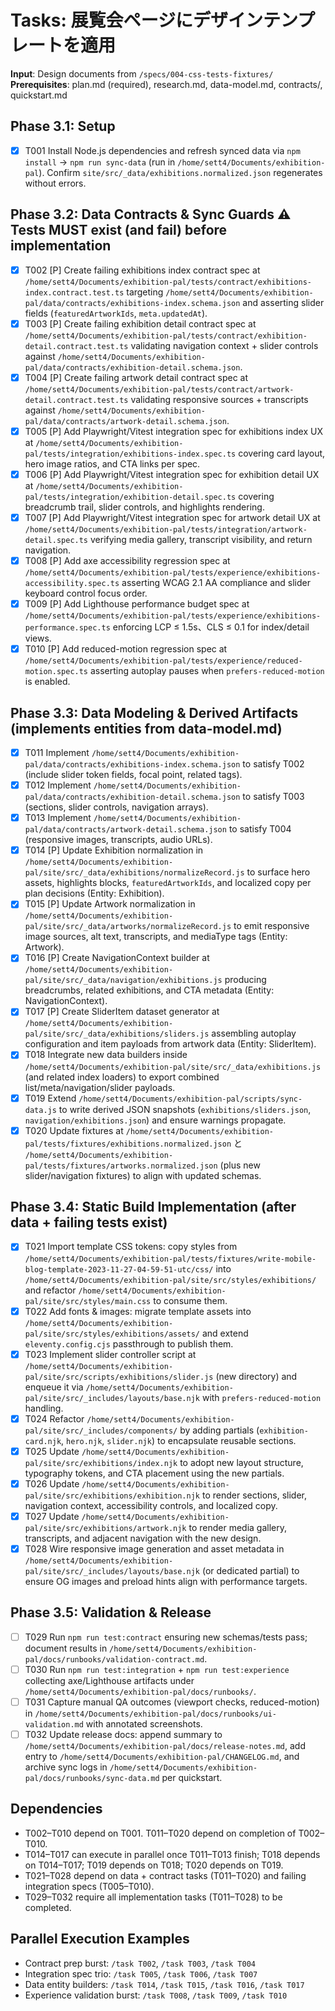# Tasks: 展覧会ページにデザインテンプレートを適用

**Input**: Design documents from `/specs/004-css-tests-fixtures/`
**Prerequisites**: plan.md (required), research.md, data-model.md, contracts/, quickstart.md

## Phase 3.1: Setup
- [X] T001 Install Node.js dependencies and refresh synced data via `npm install` → `npm run sync-data` (run in `/home/sett4/Documents/exhibition-pal`). Confirm `site/src/_data/exhibitions.normalized.json` regenerates without errors.

## Phase 3.2: Data Contracts & Sync Guards ⚠️ Tests MUST exist (and fail) before implementation
- [X] T002 [P] Create failing exhibitions index contract spec at `/home/sett4/Documents/exhibition-pal/tests/contract/exhibitions-index.contract.test.ts` targeting `/home/sett4/Documents/exhibition-pal/data/contracts/exhibitions-index.schema.json` and asserting slider fields (`featuredArtworkIds`, `meta.updatedAt`).
- [X] T003 [P] Create failing exhibition detail contract spec at `/home/sett4/Documents/exhibition-pal/tests/contract/exhibition-detail.contract.test.ts` validating navigation context + slider controls against `/home/sett4/Documents/exhibition-pal/data/contracts/exhibition-detail.schema.json`.
- [X] T004 [P] Create failing artwork detail contract spec at `/home/sett4/Documents/exhibition-pal/tests/contract/artwork-detail.contract.test.ts` validating responsive sources + transcripts against `/home/sett4/Documents/exhibition-pal/data/contracts/artwork-detail.schema.json`.
- [X] T005 [P] Add Playwright/Vitest integration spec for exhibitions index UX at `/home/sett4/Documents/exhibition-pal/tests/integration/exhibitions-index.spec.ts` covering card layout, hero image ratios, and CTA links per spec.
- [X] T006 [P] Add Playwright/Vitest integration spec for exhibition detail UX at `/home/sett4/Documents/exhibition-pal/tests/integration/exhibition-detail.spec.ts` covering breadcrumb trail, slider controls, and highlights rendering.
- [X] T007 [P] Add Playwright/Vitest integration spec for artwork detail UX at `/home/sett4/Documents/exhibition-pal/tests/integration/artwork-detail.spec.ts` verifying media gallery, transcript visibility, and return navigation.
- [X] T008 [P] Add axe accessibility regression spec at `/home/sett4/Documents/exhibition-pal/tests/experience/exhibitions-accessibility.spec.ts` asserting WCAG 2.1 AA compliance and slider keyboard control focus order.
- [X] T009 [P] Add Lighthouse performance budget spec at `/home/sett4/Documents/exhibition-pal/tests/experience/exhibitions-performance.spec.ts` enforcing LCP ≤ 1.5s、CLS ≤ 0.1 for index/detail views.
- [X] T010 [P] Add reduced-motion regression spec at `/home/sett4/Documents/exhibition-pal/tests/experience/reduced-motion.spec.ts` asserting autoplay pauses when `prefers-reduced-motion` is enabled.

## Phase 3.3: Data Modeling & Derived Artifacts (implements entities from data-model.md)
- [X] T011 Implement `/home/sett4/Documents/exhibition-pal/data/contracts/exhibitions-index.schema.json` to satisfy T002 (include slider token fields, focal point, related tags).
- [X] T012 Implement `/home/sett4/Documents/exhibition-pal/data/contracts/exhibition-detail.schema.json` to satisfy T003 (sections, slider controls, navigation arrays).
- [X] T013 Implement `/home/sett4/Documents/exhibition-pal/data/contracts/artwork-detail.schema.json` to satisfy T004 (responsive images, transcripts, audio URLs).
- [X] T014 [P] Update Exhibition normalization in `/home/sett4/Documents/exhibition-pal/site/src/_data/exhibitions/normalizeRecord.js` to surface hero assets, highlights blocks, `featuredArtworkIds`, and localized copy per plan decisions (Entity: Exhibition).
- [X] T015 [P] Update Artwork normalization in `/home/sett4/Documents/exhibition-pal/site/src/_data/artworks/normalizeRecord.js` to emit responsive image sources, alt text, transcripts, and mediaType tags (Entity: Artwork).
- [X] T016 [P] Create NavigationContext builder at `/home/sett4/Documents/exhibition-pal/site/src/_data/navigation/exhibitions.js` producing breadcrumbs, related exhibitions, and CTA metadata (Entity: NavigationContext).
- [X] T017 [P] Create SliderItem dataset generator at `/home/sett4/Documents/exhibition-pal/site/src/_data/exhibitions/sliders.js` assembling autoplay configuration and item payloads from artwork data (Entity: SliderItem).
- [X] T018 Integrate new data builders inside `/home/sett4/Documents/exhibition-pal/site/src/_data/exhibitions.js` (and related index loaders) to export combined list/meta/navigation/slider payloads.
- [X] T019 Extend `/home/sett4/Documents/exhibition-pal/scripts/sync-data.js` to write derived JSON snapshots (`exhibitions/sliders.json`, `navigation/exhibitions.json`) and ensure warnings propagate.
- [X] T020 Update fixtures at `/home/sett4/Documents/exhibition-pal/tests/fixtures/exhibitions.normalized.json` と `/home/sett4/Documents/exhibition-pal/tests/fixtures/artworks.normalized.json` (plus new slider/navigation fixtures) to align with updated schemas.

## Phase 3.4: Static Build Implementation (after data + failing tests exist)
- [X] T021 Import template CSS tokens: copy styles from `/home/sett4/Documents/exhibition-pal/tests/fixtures/write-mobile-blog-template-2023-11-27-04-59-51-utc/css/` into `/home/sett4/Documents/exhibition-pal/site/src/styles/exhibitions/` and refactor `/home/sett4/Documents/exhibition-pal/site/src/styles/main.css` to consume them.
- [X] T022 Add fonts & images: migrate template assets into `/home/sett4/Documents/exhibition-pal/site/src/styles/exhibitions/assets/` and extend `eleventy.config.cjs` passthrough to publish them.
- [X] T023 Implement slider controller script at `/home/sett4/Documents/exhibition-pal/site/src/scripts/exhibitions/slider.js` (new directory) and enqueue it via `/home/sett4/Documents/exhibition-pal/site/src/_includes/layouts/base.njk` with `prefers-reduced-motion` handling.
- [X] T024 Refactor `/home/sett4/Documents/exhibition-pal/site/src/_includes/components/` by adding partials (`exhibition-card.njk`, `hero.njk`, `slider.njk`) to encapsulate reusable sections.
- [X] T025 Update `/home/sett4/Documents/exhibition-pal/site/src/exhibitions/index.njk` to adopt new layout structure, typography tokens, and CTA placement using the new partials.
- [X] T026 Update `/home/sett4/Documents/exhibition-pal/site/src/exhibitions/exhibition.njk` to render sections, slider, navigation context, accessibility controls, and localized copy.
- [X] T027 Update `/home/sett4/Documents/exhibition-pal/site/src/exhibitions/artwork.njk` to render media gallery, transcripts, and adjacent navigation with the new design.
- [X] T028 Wire responsive image generation and asset metadata in `/home/sett4/Documents/exhibition-pal/site/src/_includes/layouts/base.njk` (or dedicated partial) to ensure OG images and preload hints align with performance targets.

## Phase 3.5: Validation & Release
- [ ] T029 Run `npm run test:contract` ensuring new schemas/tests pass; document results in `/home/sett4/Documents/exhibition-pal/docs/runbooks/validation-contract.md`.
- [ ] T030 Run `npm run test:integration` + `npm run test:experience` collecting axe/Lighthouse artifacts under `/home/sett4/Documents/exhibition-pal/docs/runbooks/`.
- [ ] T031 Capture manual QA outcomes (viewport checks, reduced-motion) in `/home/sett4/Documents/exhibition-pal/docs/runbooks/ui-validation.md` with annotated screenshots.
- [ ] T032 Update release docs: append summary to `/home/sett4/Documents/exhibition-pal/docs/release-notes.md`, add entry to `/home/sett4/Documents/exhibition-pal/CHANGELOG.md`, and archive sync logs in `/home/sett4/Documents/exhibition-pal/docs/runbooks/sync-data.md` per quickstart.

## Dependencies
- T002–T010 depend on T001. T011–T020 depend on completion of T002–T010.
- T014–T017 can execute in parallel once T011–T013 finish; T018 depends on T014–T017; T019 depends on T018; T020 depends on T019.
- T021–T028 depend on data + contract tasks (T011–T020) and failing integration specs (T005–T010).
- T029–T032 require all implementation tasks (T011–T028) to be completed.

## Parallel Execution Examples
- Contract prep burst: `/task T002`, `/task T003`, `/task T004`
- Integration spec trio: `/task T005`, `/task T006`, `/task T007`
- Data entity builders: `/task T014`, `/task T015`, `/task T016`, `/task T017`
- Experience validation burst: `/task T008`, `/task T009`, `/task T010`
